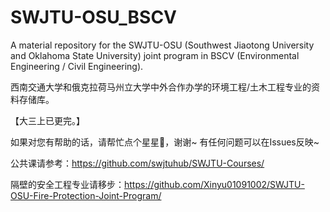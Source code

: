 # SWJTU-OSU_BSCV

A material repository for the SWJTU-OSU (Southwest Jiaotong University and Oklahoma State University) joint program in BSCV (Environmental Engineering / Civil Engineering).

西南交通大学和俄克拉荷马州立大学中外合作办学的环境工程/土木工程专业的资料存储库。

【大三上已更完。】

如果对您有帮助的话，请帮忙点个星星🌟，谢谢~
有任何问题可以在Issues反映~

公共课请参考：https://github.com/swjtuhub/SWJTU-Courses/

隔壁的安全工程专业请移步：https://github.com/Xinyu01091002/SWJTU-OSU-Fire-Protection-Joint-Program/
